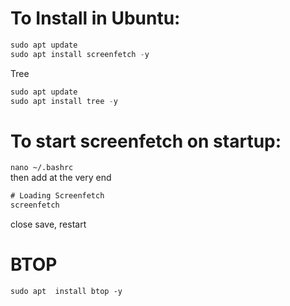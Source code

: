 # To Install in Ubuntu:
```java
sudo apt update
sudo apt install screenfetch -y

```
Tree
```java
sudo apt update
sudo apt install tree -y

```


# To start screenfetch on startup:
`nano ~/.bashrc` <br/>
then add at the very end <br/>
```java
# Loading Screenfetch
screenfetch
```
close save, restart


# BTOP
```
sudo apt  install btop -y
```
